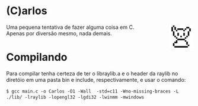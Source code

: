 (C)arlos
=============

<div> 
  <img align="right" src="https://github.com/AnotherProgrammerrr/carlos/blob/main/carlos.png?raw=true"/>
  Uma pequena tentativa de fazer alguma coisa em C. <br>
  Apenas por diversão mesmo, nada demais.
</div>

Compilando
=============

Para compilar tenha certeza de ter o libraylib.a e o header da raylib no diretóio em uma pasta bin e include, respectivamente, e usar o comando:
```
$ gcc main.c -o Carlos -O1 -Wall  -std=c11 -Wno-missing-braces -L ./lib/ -lraylib -lopengl32 -lgdi32 -lwinmm -mwindows
```
